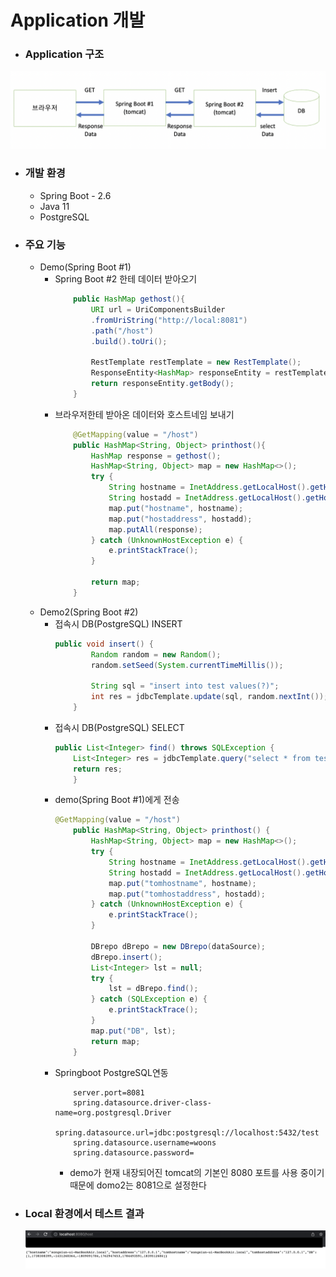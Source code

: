 # Application 개발

- ### Application 구조
![AppModel](./image/AppModel.png)

- ### 개발 환경
  - Spring Boot - 2.6
  - Java 11
  - PostgreSQL


- ### 주요 기능
  - Demo(Spring Boot #1)
    - Spring Boot #2 한테 데이터 받아오기
      ```java
          public HashMap gethost(){
              URI url = UriComponentsBuilder
              .fromUriString("http://local:8081")
              .path("/host")
              .build().toUri();
    
              RestTemplate restTemplate = new RestTemplate();
              ResponseEntity<HashMap> responseEntity = restTemplate.getForEntity(url, HashMap.class);
              return responseEntity.getBody();
          }
      ```
    - 브라우저한테 받아온 데이터와 호스트네임 보내기
      ```java
          @GetMapping(value = "/host")
          public HashMap<String, Object> printhost(){
              HashMap response = gethost();
              HashMap<String, Object> map = new HashMap<>();
              try {
                  String hostname = InetAddress.getLocalHost().getHostName();
                  String hostadd = InetAddress.getLocalHost().getHostAddress();
                  map.put("hostname", hostname);
                  map.put("hostaddress", hostadd);
                  map.putAll(response);
              } catch (UnknownHostException e) {
                  e.printStackTrace();
              }
    
              return map;
          }
      ```
  - Demo2(Spring Boot #2)
    - 접속시 DB(PostgreSQL) INSERT
       ```java
       public void insert() {
               Random random = new Random();
               random.setSeed(System.currentTimeMillis());
    
               String sql = "insert into test values(?)";
               int res = jdbcTemplate.update(sql, random.nextInt());
           }
       ```
    - 접속시 DB(PostgreSQL) SELECT
      ```java
      public List<Integer> find() throws SQLException {
          List<Integer> res = jdbcTemplate.query("select * from test", rowMapper());
          return res;
          }
      ```
    - demo(Spring Boot #1)에게 전송
      ```java
      @GetMapping(value = "/host")
          public HashMap<String, Object> printhost() {
              HashMap<String, Object> map = new HashMap<>();
              try {
                  String hostname = InetAddress.getLocalHost().getHostName();
                  String hostadd = InetAddress.getLocalHost().getHostAddress();
                  map.put("tomhostname", hostname);
                  map.put("tomhostaddress", hostadd);
              } catch (UnknownHostException e) {
                  e.printStackTrace();
              }
    
              DBrepo dBrepo = new DBrepo(dataSource);
              dBrepo.insert();
              List<Integer> lst = null;
              try {
                  lst = dBrepo.find();
              } catch (SQLException e) {
                  e.printStackTrace();
              }
              map.put("DB", lst);
              return map;
          }
      ```
    - Springboot PostgreSQL연동
      ```properties
          server.port=8081
          spring.datasource.driver-class-name=org.postgresql.Driver
          spring.datasource.url=jdbc:postgresql://localhost:5432/test
          spring.datasource.username=woons
          spring.datasource.password=
      ```
      - demo가 현재 내장되어진 tomcat의 기본인 8080 포트를 사용 중이기 때문에 domo2는 8081으로 설정한다
    
- ### Local 환경에서 테스트 결과
  ![LocalTest](./image/localtest.png)
